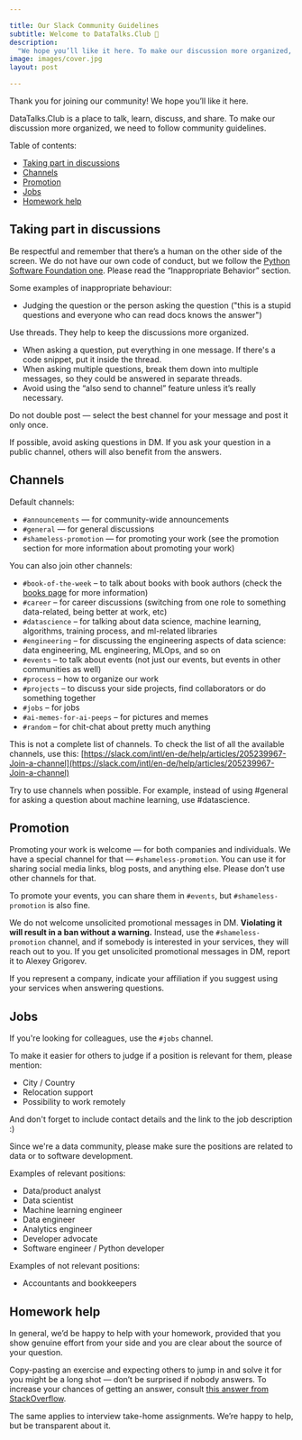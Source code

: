 ```yaml
---

title: Our Slack Community Guidelines
subtitle: Welcome to DataTalks.Club 🤗
description:
  "We hope you’ll like it here. To make our discussion more organized, we need to follow community guidelines."
image: images/cover.jpg
layout: post

---
```


Thank you for joining our community! We hope you’ll like it here.

DataTalks.Club is a place to talk, learn, discuss, and share.
To make our discussion more organized, we need to follow community guidelines.

Table of contents:

* [Taking part in discussions](#taking-part-in-discussions)
* [Channels](#channels)
* [Promotion](#promotion)
* [Jobs](#jobs)
* [Homework help](#homework-help)

## Taking part in discussions

Be respectful and remember that there’s a human on the other side of the screen. We do not have our own code of conduct,
but we follow the [Python Software Foundation one](https://www.python.org/psf/conduct/). Please read
the “Inappropriate Behavior” section.

Some examples of inappropriate behaviour:

* Judging the question or the person asking the question ("this is a stupid questions and everyone who can read docs knows the answer")

Use threads. They help to keep the discussions more organized.

* When asking a question, put everything in one message. If there's a code snippet, put it inside the thread.  
* When asking multiple questions, break them down into multiple messages, so they could be answered in separate threads.
* Avoid using the “also send to channel” feature unless it’s really necessary.

Do not double post — select the best channel for your message and post it only once.

If possible, avoid asking questions in DM. If you ask your question in a public channel,
others will also benefit from the answers.


## Channels

Default channels:

* `#announcements` — for community-wide announcements
* `#general` — for general discussions
* `#shameless-promotion` — for promoting your work (see the promotion section for more information about promoting your work)

You can also join other channels:

*   `#book-of-the-week` – to talk about books with book authors (check the [books page](https://datatalks.club/books.html) for more information)
*   `#career` – for career discussions (switching from one role to something data-related, being better at work, etc)
*   `#datascience` – for talking about data science, machine learning, algorithms, training process, and ml-related libraries
*   `#engineering` – for discussing the engineering aspects of data science: data engineering, ML engineering, MLOps, and so on
*   `#events` – to talk about events (not just our events, but events in other communities as well)
*   `#process` – how to organize our work
*   `#projects` – to discuss your side projects, find collaborators or do something together
*   `#jobs` – for jobs
*   `#ai-memes-for-ai-peeps` – for pictures and memes
*   `#random` – for chit-chat about pretty much anything

This is not a complete list of channels. To check the list of all the available channels, use this: [https://slack.com/intl/en-de/help/articles/205239967-Join-a-channel](https://slack.com/intl/en-de/help/articles/205239967-Join-a-channel) 

Try to use channels when possible. For example, instead of using #general for asking a question about machine learning, use #datascience.


## Promotion

Promoting your work is welcome — for both companies and individuals. We have a special channel
for that — `#shameless-promotion`. You can use it for sharing social media links, blog posts,
and anything else. Please don’t use other channels for that.

To promote your events, you can share them in `#events`, but `#shameless-promotion` is also fine.

We do not welcome unsolicited promotional messages in DM. **Violating it will result in a ban without a warning.**
Instead, use the `#shameless-promotion` channel, and if somebody is interested in your services,
they will reach out to you. If you get unsolicited promotional messages in DM, report it to Alexey Grigorev.

If you represent a company, indicate your affiliation if you suggest using your services when
answering questions.

## Jobs

If you're looking for colleagues, use the `#jobs` channel.

To make it easier for others to judge if a position is relevant for them, please mention:

* City / Country
* Relocation support
* Possibility to work remotely

And don't forget to include contact details and the link to the job description :)

Since we're a data community, please make sure the positions are related to data or to software development.

Examples of relevant positions:

* Data/product analyst
* Data scientist
* Machine learning engineer
* Data engineer
* Analytics engineer
* Developer advocate
* Software engineer / Python developer


Examples of not relevant positions:

* Accountants and bookkeepers


## Homework help

In general, we’d be happy to help with your homework, provided that you show genuine effort from
your side and you are clear about the source of your question.

Copy-pasting an exercise and expecting others to jump in and solve it for you might be
a long shot — don’t be surprised if nobody answers. To increase your chances of getting an answer,
consult [this answer from StackOverflow](https://meta.stackoverflow.com/questions/334822/how-do-i-ask-and-answer-homework-questions).

The same applies to interview take-home assignments. We’re happy to help, but be transparent about it.
